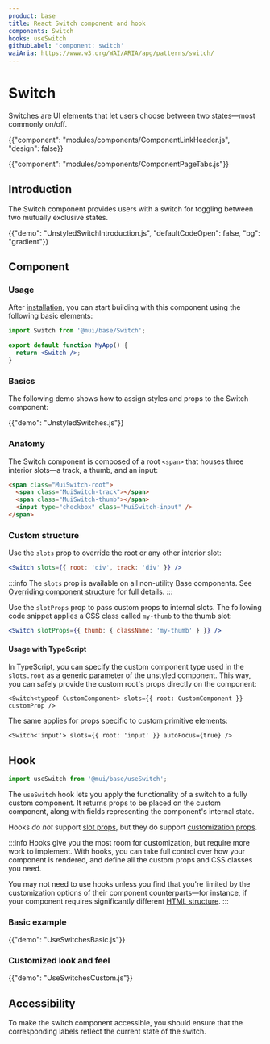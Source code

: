 ```yaml
---
product: base
title: React Switch component and hook
components: Switch
hooks: useSwitch
githubLabel: 'component: switch'
waiAria: https://www.w3.org/WAI/ARIA/apg/patterns/switch/
---
```


# Switch

<p class="description">Switches are UI elements that let users choose between two states—most commonly on/off.</p>

{{"component": "modules/components/ComponentLinkHeader.js", "design": false}}

{{"component": "modules/components/ComponentPageTabs.js"}}

## Introduction

The Switch component provides users with a switch for toggling between two mutually exclusive states.

{{"demo": "UnstyledSwitchIntroduction.js", "defaultCodeOpen": false, "bg": "gradient"}}

## Component

### Usage

After [installation](/base/getting-started/quickstart/#installation), you can start building with this component using the following basic elements:

```jsx
import Switch from '@mui/base/Switch';

export default function MyApp() {
  return <Switch />;
}
```

### Basics

The following demo shows how to assign styles and props to the Switch component:

{{"demo": "UnstyledSwitches.js"}}

### Anatomy

The Switch component is composed of a root `<span>` that houses three interior slots—a track, a thumb, and an input:

```html
<span class="MuiSwitch-root">
  <span class="MuiSwitch-track"></span>
  <span class="MuiSwitch-thumb"></span>
  <input type="checkbox" class="MuiSwitch-input" />
</span>
```

### Custom structure

Use the `slots` prop to override the root or any other interior slot:

```jsx
<Switch slots={{ root: 'div', track: 'div' }} />
```

:::info
The `slots` prop is available on all non-utility Base components.
See [Overriding component structure](/base/guides/overriding-component-structure/) for full details.
:::

Use the `slotProps` prop to pass custom props to internal slots.
The following code snippet applies a CSS class called `my-thumb` to the thumb slot:

```jsx
<Switch slotProps={{ thumb: { className: 'my-thumb' } }} />
```

#### Usage with TypeScript

In TypeScript, you can specify the custom component type used in the `slots.root` as a generic parameter of the unstyled component. This way, you can safely provide the custom root's props directly on the component:

```tsx
<Switch<typeof CustomComponent> slots={{ root: CustomComponent }} customProp />
```

The same applies for props specific to custom primitive elements:

```tsx
<Switch<'input'> slots={{ root: 'input' }} autoFocus={true} />
```

## Hook

```js
import useSwitch from '@mui/base/useSwitch';
```

The `useSwitch` hook lets you apply the functionality of a switch to a fully custom component.
It returns props to be placed on the custom component, along with fields representing the component's internal state.

Hooks _do not_ support [slot props](#slot-props), but they do support [customization props](#customization).

:::info
Hooks give you the most room for customization, but require more work to implement.
With hooks, you can take full control over how your component is rendered, and define all the custom props and CSS classes you need.

You may not need to use hooks unless you find that you're limited by the customization options of their component counterparts—for instance, if your component requires significantly different [HTML structure](#anatomy).
:::

### Basic example

{{"demo": "UseSwitchesBasic.js"}}

### Customized look and feel

{{"demo": "UseSwitchesCustom.js"}}

## Accessibility

To make the switch component accessible, you should ensure that the corresponding labels reflect the current state of the switch.
